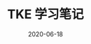 ---
title: TKE 学习笔记
summary: 分享 TKE 相关干货
tags:
- 云原生

date: "2020-06-18"

# Optional external URL for project (replaces project detail page).
external_link: "https://imroc.cc/tke/"

image:
  caption: Photo by rawpixel on Unsplash
  focal_point: Smart

links:
- icon: github
  icon_pack: fab
  name: Star
  url: https://github.com/imroc/learning-tke
url_code: ""
url_pdf: ""
url_slides: ""
url_video: ""

weight: 30
# Slides (optional).
#   Associate this project with Markdown slides.
#   Simply enter your slide deck's filename without extension.
#   E.g. `slides = "example-slides"` references `content/slides/example-slides.md`.
#   Otherwise, set `slides = ""`.
# slides: example
---